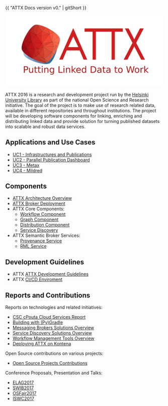 {{ "ATTX Docs version v0." | gitShort  }}

![ATTX Project logo](images/attx_logo.svg)

ATTX 2016 is a research and development project run by the [Helsinki University Library](http://www.helsinki.fi/library) as part of the national Open Science and Research initiative. The goal of the project is to make use of research related data, available in different repositories and throughout institutions. The project will be developing software components for linking, enriching and distributing linked data and provide solution for turning published datasets into scalable and robust data services.

## Applications and Use Cases

* [UC1 - Infrastructures and Publications](Use-case-Infrastructures-and-publications.md)
* [UC2 - Parallel Publication Dashboard](Use-case-Jyvaskyla.md)
* [UC3 - Metax](Use-case-Metax.md)
* [UC4 - Mildred](Use-case-Mildred.md)

## Components

* [ATTX Architecture Overview](ATTX-Architecture-Overview.md)
* [ATTX Broker Deployment](ATTX-Broker-Deployment.md)
* ATTX Core Components:
    * [Workflow Component](Workflow-Component.md)
    * [Graph Component](Graph-Component.md)
    * [Distribution Component](Distribution-Component.md)
    * [Service Discovery](ServiceDiscovery-Implementation.md)
* ATTX Semantic Broker Services:
    * [Provenance Service](Provenance-Service.md)
    * [RML Service](RML-Service.md)

## Development Guidelines

* ATTX [ATTX Development Guidelines](ATTX-Development-Environment.md)
* ATTX [CI/CD Enviroment](CI-CD-Enviroment.md)

## Reports and Contributions

Reports on technologies and related initiatives:
* [CSC cPouta Cloud Services Report](CSC-cPouta-Cloud-Services-Report.md)
* [Building with (Py)Gradle](Building-with-Gradle.md)
* [Messaging Brokers Solutions Overview](Messaging-Brokers-Solutions.md)
* [Service Discovery Solutions Overview](Service-Discovery-Solutions.md)
* [Workflow Management Tools Overview](Workflow-Management-Tools.md)
* [Deploying ATTX on Kontena](Deploying-ATTX-SB-on-Kontena.md)

Open Source contributions on various projects:
* [Open Source Projects Contributions](Open-Contributions.md)

Conference Proposals, Presentation and Talks:
* [ELAG2017](ELAG-2017.md)
* [SWIB2017](SWIB-2017.md)
* [OSFair2017](OSFair-2017.md)
* [ISWC2017](ISWC-2017.md)

